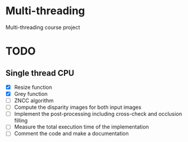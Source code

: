 # Multi-threading
Multi-threading course project

# TODO
## Single thread CPU

- [x] Resize function
- [x] Grey function
- [ ] ZNCC algorithm
- [ ] Compute the disparity images for both input images
- [ ] Implement the post-processing including cross-check and occlusion filling
- [ ] Measure the total execution time of the implementation
- [ ] Comment the code and make a documentation